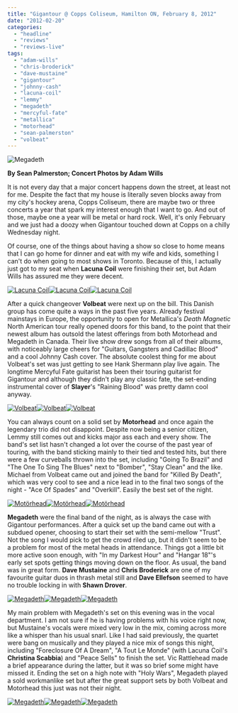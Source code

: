 ```yaml
---
title: "Gigantour @ Copps Coliseum, Hamilton ON, February 8, 2012"
date: "2012-02-20"
categories: 
  - "headline"
  - "reviews"
  - "reviews-live"
tags: 
  - "adam-wills"
  - "chris-broderick"
  - "dave-mustaine"
  - "gigantour"
  - "johnny-cash"
  - "lacuna-coil"
  - "lemmy"
  - "megadeth"
  - "mercyful-fate"
  - "metallica"
  - "motorhead"
  - "sean-palmerston"
  - "volbeat"
---
```


![](http://www.hellbound.ca/wp-content/uploads/2012/02/IMG_2921-590x393.jpg "Megadeth")

**By Sean Palmerston; Concert Photos by Adam Wills**

It is not every day that a major concert happens down the street, at least not for me. Despite the fact that my house is literally seven blocks away from my city's hockey arena, Copps Coliseum, there are maybe two or three concerts a year that spark my interest enough that I want to go. And out of those, maybe one a year will be metal or hard rock. Well, it's only February and we just had a doozy when Gigantour touched down at Copps on a chilly Wednesday night.

Of course, one of the things about having a show so close to home means that I can go home for dinner and eat with my wife and kids, something I can't do when going to most shows in Toronto. Because of this, I actually just got to my seat when **Lacuna Coil** were finishing their set, but Adam Wills has assured me they were decent.

[![](http://www.hellbound.ca/wp-content/uploads/2012/02/IMG_2558-182x182.jpg "Lacuna Coil")](http://www.hellbound.ca/wp-content/uploads/2012/02/IMG_2558.jpg)[![](http://www.hellbound.ca/wp-content/uploads/2012/02/IMG_2660-182x182.jpg "Lacuna Coil")](http://www.hellbound.ca/wp-content/uploads/2012/02/IMG_2660.jpg)[![](http://www.hellbound.ca/wp-content/uploads/2012/02/IMG_2678-182x182.jpg "Lacuna Coil")](http://www.hellbound.ca/wp-content/uploads/2012/02/IMG_2678.jpg)

After a quick changeover **Volbeat** were next up on the bill. This Danish group has come quite a ways in the past five years. Already festival mainstays in Europe, the opportunity to open for Metallica's _Death Magnetic_ North American tour really opened doors for this band, to the point that their newest album has outsold the latest offerings from both Motorhead and Megadeth in Canada. Their live show drew songs from all of their albums, with noticeably large cheers for "Guitars, Gangsters and Cadillac Blood" and a cool Johnny Cash cover. The absolute coolest thing for me about Volbeat's set was just getting to see Hank Shermann play live again. The longtime Mercyful Fate guitarist has been their touring guitarist for Gigantour and although they didn't play any classic fate, the set-ending instrumental cover of **Slayer**'s "Raining Blood" was pretty damn cool anyway.

[![](http://www.hellbound.ca/wp-content/uploads/2012/02/IMG_2689-182x182.jpg "Volbeat")](http://www.hellbound.ca/wp-content/uploads/2012/02/IMG_2689.jpg)[![](http://www.hellbound.ca/wp-content/uploads/2012/02/IMG_2704-182x182.jpg "Volbeat")](http://www.hellbound.ca/wp-content/uploads/2012/02/IMG_2704.jpg)[![](http://www.hellbound.ca/wp-content/uploads/2012/02/IMG_2724-182x182.jpg "Volbeat")](http://www.hellbound.ca/wp-content/uploads/2012/02/IMG_2724.jpg)

You can always count on a solid set by **Motorhead** and once again the legendary trio did not disappoint. Despite now being a senior citizen, Lemmy still comes out and kicks major ass each and every show. The band's set list hasn't changed a lot over the course of the past year of touring, with the band sticking mainly to their tied and tested hits, but there were a few curveballs thrown into the set, including "Going To Brazil" and "The One To Sing The Blues" next to "Bomber", "Stay Clean" and the like. Michael from Volbeat came out and joined the band for "Killed By Death", which was very cool to see and a nice lead in to the final two songs of the night - "Ace Of Spades" and "Overkill". Easily the best set of the night.

[![](http://www.hellbound.ca/wp-content/uploads/2012/02/IMG_2866-182x182.jpg "Motörhead")](http://www.hellbound.ca/wp-content/uploads/2012/02/IMG_2866.jpg)[![](http://www.hellbound.ca/wp-content/uploads/2012/02/IMG_2879-Edit-182x182.jpg "Motörhead")](http://www.hellbound.ca/wp-content/uploads/2012/02/IMG_2879-Edit.jpg)[![](http://www.hellbound.ca/wp-content/uploads/2012/02/IMG_2824-182x182.jpg "Motörhead")](http://www.hellbound.ca/wp-content/uploads/2012/02/IMG_2824.jpg)

**Megadeth** were the final band of the night, as is always the case with Gigantour performances. After a quick set up the band came out with a subdued opener, choosing to start their set with the semi-mellow "Trust". Not the song I would pick to get the crowd riled up, but it didn't seem to be a problem for most of the metal heads in attendance. Things got a little bit more active soon enough, with "In my Darkest Hour" and "Hangar 18"'s early set spots getting things moving down on the floor. As usual, the band was in great form. **Dave Mustaine** and **Chris Broderick** are one of my favourite guitar duos in thrash metal still and **Dave Ellefson** seemed to have no trouble locking in with **Shawn Drover**.

[![](http://www.hellbound.ca/wp-content/uploads/2012/02/IMG_2944-182x182.jpg "Megadeth")](http://www.hellbound.ca/wp-content/uploads/2012/02/IMG_2944.jpg)[![](http://www.hellbound.ca/wp-content/uploads/2012/02/IMG_2994-182x182.jpg "Megadeth")](http://www.hellbound.ca/wp-content/uploads/2012/02/IMG_2994.jpg)[![](http://www.hellbound.ca/wp-content/uploads/2012/02/IMG_3050-182x182.jpg "Megadeth")](http://www.hellbound.ca/wp-content/uploads/2012/02/IMG_3050.jpg)

My main problem with Megadeth's set on this evening was in the vocal department. I am not sure if he is having problems with his voice right now, but Mustaine's vocals were mixed very low in the mix, coming across more like a whisper than his usual snarl. Like I had said previously, the quartet were bang on musically and they played a nice mix of songs this night, including "Foreclosure Of A Dream", "A Tout Le Monde" (with Lacuna Coil's **Christina Scabbia**) and "Peace Sells" to finish the set. Vic Rattlehead made a brief appearance during the latter, but it was so brief some might have missed it. Ending the set on a high note with "Holy Wars", Megadeth played a sold workmanlike set but after the great support sets by both Volbeat and Motorhead this just was not their night.

[![](http://www.hellbound.ca/wp-content/uploads/2012/02/IMG_3039-182x182.jpg "Megadeth")](http://www.hellbound.ca/wp-content/uploads/2012/02/IMG_3039.jpg)[![](http://www.hellbound.ca/wp-content/uploads/2012/02/IMG_3061-182x182.jpg "Megadeth")](http://www.hellbound.ca/wp-content/uploads/2012/02/IMG_3061.jpg)[![](http://www.hellbound.ca/wp-content/uploads/2012/02/IMG_3068-182x182.jpg "Megadeth")](http://www.hellbound.ca/wp-content/uploads/2012/02/IMG_3068.jpg)
